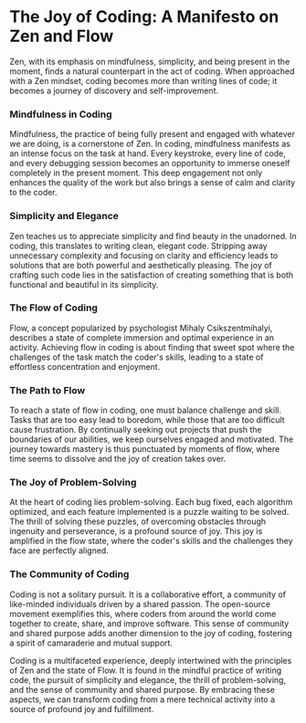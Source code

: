 # The Joy of Coding: A Manifesto on Zen and Flow

Zen, with its emphasis on mindfulness, simplicity, and being present in the moment, finds a natural counterpart in the act of coding. 
When approached with a Zen mindset, coding becomes more than writing lines of code; it becomes a journey of discovery and self-improvement.

### Mindfulness in Coding

Mindfulness, the practice of being fully present and engaged with whatever we are doing, is a cornerstone of Zen. In coding, mindfulness manifests 
as an intense focus on the task at hand. Every keystroke, every line of code, and every debugging session becomes an opportunity to immerse oneself 
completely in the present moment. This deep engagement not only enhances the quality of the work but also brings a sense of calm and clarity to the coder.

### Simplicity and Elegance

Zen teaches us to appreciate simplicity and find beauty in the unadorned. In coding, this translates to writing clean, elegant code. 
Stripping away unnecessary complexity and focusing on clarity and efficiency leads to solutions that are both powerful and aesthetically pleasing. 
The joy of crafting such code lies in the satisfaction of creating something that is both functional and beautiful in its simplicity.

### The Flow of Coding
Flow, a concept popularized by psychologist Mihaly Csikszentmihalyi, describes a state of complete immersion and optimal experience in an 
activity. Achieving flow in coding is about finding that sweet spot where the challenges of the task match the coder's skills, leading to a 
state of effortless concentration and enjoyment.

### The Path to Flow
To reach a state of flow in coding, one must balance challenge and skill. Tasks that are too easy lead to boredom, while those that 
are too difficult cause frustration. By continually seeking out projects that push the boundaries of our abilities, we keep ourselves 
engaged and motivated. The journey towards mastery is thus punctuated by moments of flow, where time seems to dissolve and the 
joy of creation takes over.

### The Joy of Problem-Solving
At the heart of coding lies problem-solving. Each bug fixed, each algorithm optimized, and each feature implemented is a puzzle 
waiting to be solved. The thrill of solving these puzzles, of overcoming obstacles through ingenuity and perseverance, is a 
profound source of joy. This joy is amplified in the flow state, where the coder's skills and the challenges they face are perfectly aligned.

### The Community of Coding
Coding is not a solitary pursuit. It is a collaborative effort, a community of like-minded individuals driven by a shared passion. 
The open-source movement exemplifies this, where coders from around the world come together to create, share, and improve software. This 
sense of community and shared purpose adds another dimension to the joy of coding, fostering a spirit of camaraderie and mutual support.

Coding is a multifaceted experience, deeply intertwined with the principles of Zen and the state of Flow. 
It is found in the mindful practice of writing code, the pursuit of simplicity and elegance, the thrill of problem-solving, 
and the sense of community and shared purpose. By embracing these aspects, we can transform coding from a mere technical activity 
into a source of profound joy and fulfillment.
